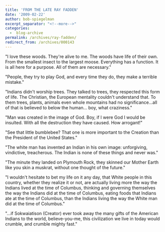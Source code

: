 ```yaml
---
title: 'FROM THE LATE RAY FADDEN'
date: '2009-02-22'
author: bob-spiegelman
excerpt_separator: "<!--more-->"
categories:
  -  blog-archive
permalink: /archives/ray-fadden/
redirect_from: /archives/000143
---
```


"I love these woods. They're alive to me. The woods have life of their own. From the smallest insect to the largest moose. Everything has a function. It is all here for a purpose. All of them are necessary."

"People, they try to play God, and every time they do, they make a terrible mistake."

"Indians didn't worship trees. They talked to trees, they respected this form of life. The Christian, the European mentality couldn't understand that. To them trees, plants, animals even whole mountains had no significance...all of that is believed to below the human... boy, what craziness."

"Man was created in the image of God. Boy, if I were God I would be insulted. With all the destruction they have caused. How arrogant!"

"See that little bumblebee? That one is more important to the Creation than the President of the United States."

"The white man has invented an Indian in his own image: unforgiving, vindictive, treacherous. The Indian is none of these things and never was."


"The minute they landed on Plymouth Rock, they skinned our Mother Earth like you skin a muskrat, without one thought of the future."

"I wouldn't hesitate to bet my life on it any day, that White people in this country, whether they realize it or not, are actually living more the way the Indians lived at the time of Columbus, thinking and governing themselves the way the Indians did at the time of Columbus, eating foods that Indians ate at the time of Columbus, than the Indians living the way the White man did at the time of Columbus."

"...if Sokwaiatison (Creator) ever took away the many gifts of the American Indians to the world, believe-you-me, this civilization we live in today would crumble, and crumble mighty fast."
